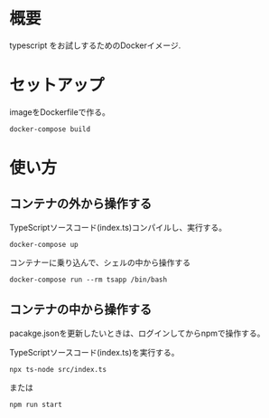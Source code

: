 # 概要

typescript をお試しするためのDockerイメージ.

# セットアップ

imageをDockerfileで作る。

```shell
docker-compose build
```

# 使い方

## コンテナの外から操作する

TypeScriptソースコード(index.ts)コンパイルし、実行する。
```shell
docker-compose up
```

コンテナーに乗り込んで、シェルの中から操作する
```shell
docker-compose run --rm tsapp /bin/bash
```

## コンテナの中から操作する

pacakge.jsonを更新したいときは、ログインしてからnpmで操作する。

TypeScriptソースコード(index.ts)を実行する。
```
npx ts-node src/index.ts
```
または
```
npm run start
```
